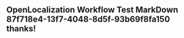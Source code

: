 <properties
ms.topic="hero-topic"
ms.test1="hero-topic"
ms.test2="test"/>

## OpenLocalization Workflow Test MarkDown 87f718e4-13f7-4048-8d5f-93b69f8fa150 thanks!
